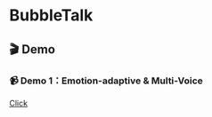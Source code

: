 # BubbleTalk

## 🎬 Demo

### 📹 Demo 1：Emotion-adaptive & Multi-Voice
[Click](https://Linz13.github.io/BubbleTalk/demo.html)
